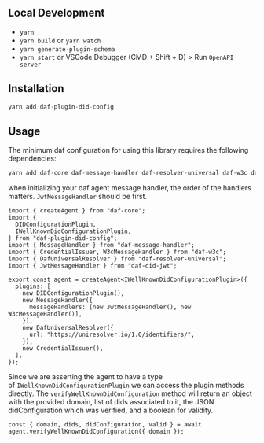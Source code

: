 ## Local Development
* `yarn`
* `yarn build` or `yarn watch`
* `yarn generate-plugin-schema`
* `yarn start` or VSCode Debugger (CMD + Shift + D) > Run `OpenAPI server`  

## Installation
```js
yarn add daf-plugin-did-config
```

## Usage
The minimum daf configuration for using this library requires the following dependencies:

```jsx
yarn add daf-core daf-message-handler daf-resolver-universal daf-w3c daf-did-jwt
```

when initializing your daf agent message handler, the order of the handlers matters. `JwtMessageHandler` should be first.

```
import { createAgent } from "daf-core";
import {
  DIDConfigurationPlugin,
  IWellKnownDidConfigurationPlugin,
} from "daf-plugin-did-config";
import { MessageHandler } from "daf-message-handler";
import { CredentialIssuer, W3cMessageHandler } from "daf-w3c";
import { DafUniversalResolver } from "daf-resolver-universal";
import { JwtMessageHandler } from "daf-did-jwt";

export const agent = createAgent<IWellKnownDidConfigurationPlugin>({
  plugins: [
    new DIDConfigurationPlugin(),
    new MessageHandler({
      messageHandlers: [new JwtMessageHandler(), new W3cMessageHandler()],
    }),
    new DafUniversalResolver({
      url: "https://uniresolver.io/1.0/identifiers/",
    }),
    new CredentialIssuer(),
  ],
});

```

Since we are asserting the agent to have a type of `IWellKnownDidConfigurationPlugin` we can access the plugin methods directly. The `verifyWellKnownDidConfiguration` method will return an object with the provided domain, list of dids associated to it, the JSON didConfiguration which was verified, and a boolean for validity. 

```
const { domain, dids, didConfiguration, valid } = await agent.verifyWellKnownDidConfiguration({ domain });

```
